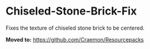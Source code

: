 # Chiseled-Stone-Brick-Fix
Fixes the texture of chiseled stone brick to be centered.

**Moved to:** https://github.com/Craemon/Resourcepacks
